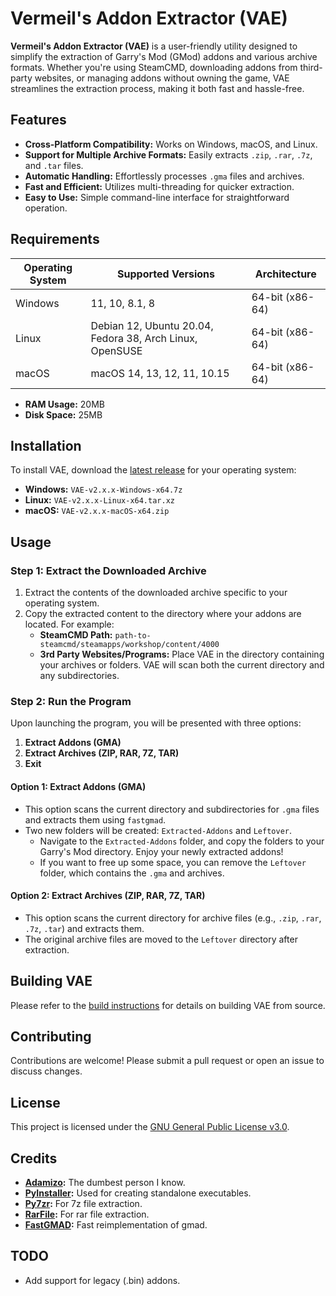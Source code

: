 # Vermeil's Addon Extractor (VAE)

**Vermeil's Addon Extractor (VAE)** is a user-friendly utility designed to simplify the extraction of Garry's Mod (GMod) addons and various archive formats. Whether you're using SteamCMD, downloading addons from third-party websites, or managing addons without owning the game, VAE streamlines the extraction process, making it both fast and hassle-free.

## Features

- **Cross-Platform Compatibility:** Works on Windows, macOS, and Linux.
- **Support for Multiple Archive Formats:** Easily extracts `.zip`, `.rar`, `.7z`, and `.tar` files.
- **Automatic Handling:** Effortlessly processes `.gma` files and archives.
- **Fast and Efficient:** Utilizes multi-threading for quicker extraction.
- **Easy to Use:** Simple command-line interface for straightforward operation.

## Requirements

| Operating System | Supported Versions                                       | Architecture    |
|------------------|----------------------------------------------------------|-----------------|
| Windows          | 11, 10, 8.1, 8                                           | 64-bit (x86-64) |
| Linux            | Debian 12, Ubuntu 20.04, Fedora 38, Arch Linux, OpenSUSE | 64-bit (x86-64) |
| macOS            | macOS 14, 13, 12, 11, 10.15                              | 64-bit (x86-64) |

- **RAM Usage:** 20MB
- **Disk Space:** 25MB

## Installation

To install VAE, download the [latest release](https://github.com/VermeilChan/VAE/releases/latest) for your operating system:

- **Windows:** `VAE-v2.x.x-Windows-x64.7z`
- **Linux:** `VAE-v2.x.x-Linux-x64.tar.xz`
- **macOS:** `VAE-v2.x.x-macOS-x64.zip`

## Usage

### Step 1: Extract the Downloaded Archive

1. Extract the contents of the downloaded archive specific to your operating system.
2. Copy the extracted content to the directory where your addons are located. For example:
   - **SteamCMD Path:** `path-to-steamcmd/steamapps/workshop/content/4000`
   - **3rd Party Websites/Programs:** Place VAE in the directory containing your archives or folders. VAE will scan both the current directory and any subdirectories.

### Step 2: Run the Program

Upon launching the program, you will be presented with three options:

1. **Extract Addons (GMA)**
2. **Extract Archives (ZIP, RAR, 7Z, TAR)**
3. **Exit**

#### Option 1: Extract Addons (GMA)

- This option scans the current directory and subdirectories for `.gma` files and extracts them using `fastgmad`.
- Two new folders will be created: `Extracted-Addons` and `Leftover`.
  - Navigate to the `Extracted-Addons` folder, and copy the folders to your Garry's Mod directory. Enjoy your newly extracted addons!
  - If you want to free up some space, you can remove the `Leftover` folder, which contains the `.gma` and archives.

#### Option 2: Extract Archives (ZIP, RAR, 7Z, TAR)

- This option scans the current directory for archive files (e.g., `.zip`, `.rar`, `.7z`, `.tar`) and extracts them.
- The original archive files are moved to the `Leftover` directory after extraction.

## Building VAE

Please refer to the [build instructions](BUILD.md) for details on building VAE from source.

## Contributing

Contributions are welcome! Please submit a pull request or open an issue to discuss changes.

## License

This project is licensed under the [GNU General Public License v3.0](LICENSE).

## Credits

- **[Adamizo](https://github.com/adamizo):** The dumbest person I know.
- **[PyInstaller](https://www.pyinstaller.org/):** Used for creating standalone executables.
- **[Py7zr](https://pypi.org/project/py7zr/):** For 7z file extraction.
- **[RarFile](https://pypi.org/project/rarfile/):** For rar file extraction.
- **[FastGMAD](https://github.com/WilliamVenner/fastgmad):** Fast reimplementation of gmad.

## TODO

- Add support for legacy (.bin) addons.
